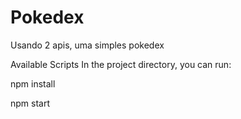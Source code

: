 # Pokedex
Usando 2 apis, uma simples pokedex

Available Scripts
In the project directory, you can run:

npm install

npm start
